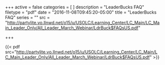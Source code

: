 +++
active = false
categories = [
]
description = "LeaderBucks FAQ"
filetype = "pdf"
date = "2016-11-08T09:45:20-05:00"
title = "LeaderBucks FAQ"
series = ""
src = "http://partylite.vo.llnwd.net/o15/u/USOLC/Learning_Center/LC_Main/LC_Main_Leader_Only/All_Leader_March_Webinar/LdrBuck$FAQsUS.pdf"

+++

{{< pdf src="http://partylite.vo.llnwd.net/o15/u/USOLC/Learning_Center/LC_Main/LC_Main_Leader_Only/All_Leader_March_Webinar/LdrBuck$FAQsUS.pdf" >}}
